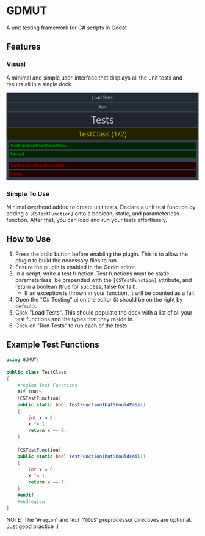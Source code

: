 # GDMUT

A unit testing framework for C# scripts in Godot.

## Features
### Visual

A minimal and simple user-interface that displays all the unit tests and results all in a single dock.

![ui](./docs/assets/image.png)

### Simple To Use

Minimal overhead added to create unit tests. Declare a unit test function by adding a ```[CSTestFunction]``` onto a boolean, static, and parameterless function. After that, you can load and run your tests effortlessly.

## How to Use
1. Press the build button before enabling the plugin. This is to allow the plugin to build the necessary files to run.
2. Ensure the plugin is enabled in the Godot editor.
3. In a script, write a test function. Test functions must be static, parameterless, be prepended with the ```[CSTestFunction]``` attribute, and return a boolean (true for success, false for fail).
    - If an exception is thrown in your function, it will be counted as a fail.
4. Open the "C# Testing" ui on the editor (it should be on the right by default).
5. Click "Load Tests". This should populate the dock with a list of all your test functions and the types that they reside in.
6. Click on "Run Tests" to run each of the tests.

## Example Test Functions
```c#
using GdMUT;

public class TestClass
{
    #region Test Functions
    #if TOOLS
    [CSTestFunction]
    public static bool TestFunctionThatShouldPass()
    {
        int x = 0;
        x *= 1;
        return x == 0;
    }

    [CSTestFunction]
    public static bool TestFunctionThatShouldFail()
    {
        int x = 0;
        x *= 1;
        return x == 1;
    }
    #endif
    #endregion
}
```
NOTE: The '``#region``' and '``#if TOOLS``' preprocessor directives are optional. Just good practice :)